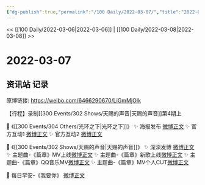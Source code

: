 ```yaml
---
{"dg-publish":true,"permalink":"/100 Daily/2022-03-07/","title":"2022-03-07","created":"2022-12-21T22:12:10.000+08:00","updated":"2023-04-11T14:46:34.701+08:00"}
---
```



<< [[100 Daily/2022-03-06\|2022-03-06]] | [[100 Daily/2022-03-08\|2022-03-08]] >>

# 2022-03-07

## 资讯站 记录

原博链接: https://weibo.com/6466290670/LiGmMjOIk

【行程】录制[[300 Events/302 Shows/天赐的声音\|天赐的声音]]第4期上

💫 《[[300 Events/304 Others/光环之下\|光环之下]]》
✨ 海报发布 [微博正文](https://m.weibo.cn/6466290670/4744340511134145)
✨ 官方互动1 [微博正文](https://m.weibo.cn/6466290670/4744401900012494)
✨ 官方互动2 [微博正文](https://m.weibo.cn/6466290670/4744413735814617)

💫 《[[300 Events/302 Shows/天赐的声音\|天赐的声音]]》
✨ 深深发博 [微博正文](https://m.weibo.cn/6466290670/4744356730767539)
✨ 主题曲-《篇章》MV上线[微博正文](https://m.weibo.cn/6466290670/4744333041863580)
✨ 主题曲-《篇章》新歌上线[微博正文](https://m.weibo.cn/6466290670/4744452398648248)
✨ 主题曲-《篇章》QQ音乐MV[微博正文](https://m.weibo.cn/6466290670/4744453489428220)
✨ 主题曲-《篇章》MV个人CUT[微博正文](https://m.weibo.cn/6466290670/4744404704956651)

💫 每日早安-《我要你》 [微博正文](https://m.weibo.cn/6466290670/4744302419510967)
